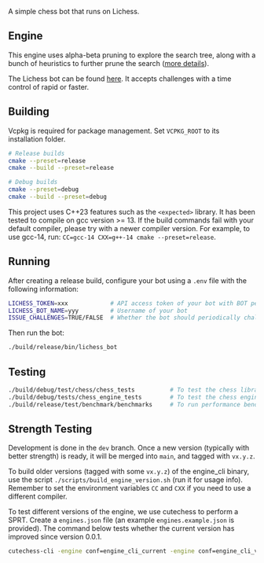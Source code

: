 A simple chess bot that runs on Lichess.

## Engine

This engine uses alpha-beta pruning to explore the search tree, along with a bunch of heuristics to further prune the search ([more details](docs/engine.md)).

The Lichess bot can be found [here](https://lichess.org/@/penguin_bot). It accepts challenges with a time control of rapid or faster.

## Building

Vcpkg is required for package management. Set `VCPKG_ROOT` to its installation folder.

```bash
# Release builds
cmake --preset=release
cmake --build --preset=release

# Debug builds
cmake --preset=debug
cmake --build --preset=debug
```

This project uses C++23 features such as the `<expected>` library. It has been tested to compile on gcc version >= 13. If the build commands fail with your default compiler, please try with a newer compiler version. For example, to use gcc-14, run: `CC=gcc-14 CXX=g++-14 cmake --preset=release`.


## Running

After creating a release build, configure your bot using a `.env` file with the following information:

```bash
LICHESS_TOKEN=xxx            # API access token of your bot with BOT permissions
LICHESS_BOT_NAME=yyy         # Username of your bot
ISSUE_CHALLENGES=TRUE/FALSE  # Whether the bot should periodically challenge other bots
```

Then run the bot:

```bash
./build/release/bin/lichess_bot
```

## Testing

```bash
./build/debug/test/chess/chess_tests          # To test the chess library
./build/debug/tests/chess_engine_tests        # To test the chess engine
./build/release/test/benchmark/benchmarks     # To run performance benchmarks
```

## Strength Testing

Development is done in the `dev` branch. Once a new version (typically with better strength) is ready, it will be merged into `main`, and tagged with `vx.y.z`.

To build older versions (tagged with some `vx.y.z`) of the engine_cli binary, use the script `./scripts/build_engine_version.sh` (run it for usage info). Remember to set the environment variables `CC` and `CXX` if you need to use a different compiler.

To test different versions of the engine, we use cutechess to perform a SPRT. Create a `engines.json` file (an example `engines.example.json` is provided). The command below tests whether the current version has improved since version 0.0.1.

```bash
cutechess-cli -engine conf=engine_cli_current -engine conf=engine_cli_v0.0.1 -each tc=10+0.1 -rounds 10000 -sprt elo0=0 elo1=5 alpha=0.05 beta=0.05 -concurrency 2 -openings file=<path_to_opening_book> -pgnout <path_to_write_pgns> -ratinginterval 10
```
